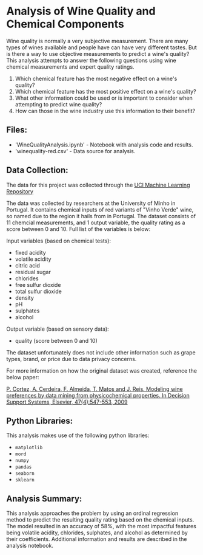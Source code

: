 # Analysis of Wine Quality and Chemical Components

Wine quality is normally a very subjective measurement. There are many types of wines available and people have can have very different tastes. But is there a way to use objective measurements to predict a wine's quality? This analysis attempts to answer the following questions using wine chemical measurements and expert quality ratings.

1. Which chemical feature has the most negative effect on a wine's quality?
2. Which chemical feature has the most positive effect on a wine's quality?
3. What other information could be used or is important to consider when attempting to predict wine quality?
4. How can those in the wine industry use this information to their benefit?

## Files:

* 'WineQualityAnalysis.ipynb' - Notebook with analysis code and results.
* 'winequality-red.csv' - Data source for analysis.

## Data Collection:

The data for this project was collected through the [UCI Machine Learning Repository](https://archive.ics.uci.edu/ml/datasets/wine+quality)

The data was collected by researchers at the University of Minho in Portugal. It contains chemical inputs of red variants of "Vinho Verde" wine, so named due to the region it hails from in Portugal. The dataset consists of 11 chemcial measurements, and 1 output variable, the quality rating as a score between 0 and 10. Full list of the variables is below:

Input variables (based on chemical tests):
- fixed acidity
- volatile acidity
- citric acid
- residual sugar
- chlorides
- free sulfur dioxide
- total sulfur dioxide
- density
- pH
- sulphates
- alcohol

Output variable (based on sensory data):
- quality (score between 0 and 10)

The dataset unfortunately does not include other information such as grape types, brand, or price due to data privacy concerns.

For more information on how the original dataset was created, reference the below paper:

[P. Cortez, A. Cerdeira, F. Almeida, T. Matos and J. Reis.
Modeling wine preferences by data mining from physicochemical properties. In Decision Support Systems, Elsevier, 47(4):547-553, 2009](http://dx.doi.org/10.1016/j.dss.2009.05.016)

## Python Libraries:

This analysis makes use of the following python libraries:

* `matplotlib`
* `mord`
* `numpy`
* `pandas`
* `seaborn`
* `sklearn`

## Analysis Summary:

This analysis approaches the problem by using an ordinal regression method to predict the resulting quality rating based on the chemical inputs. The model resulted in an accuracy of 58%, with the most impactful features being volatile acidity, chlorides, sulphates, and alcohol as determined by their coefficients. Additional information and results are described in the analysis notebook.
